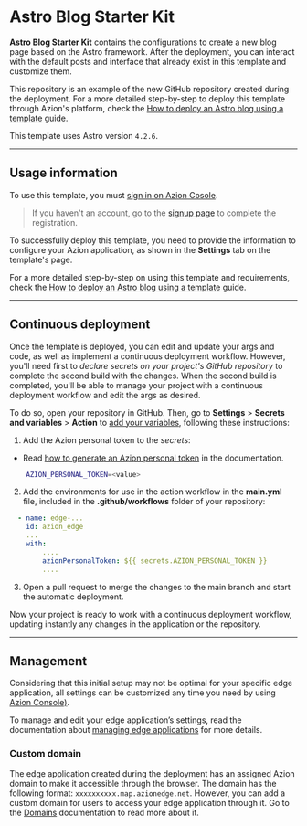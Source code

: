 # Astro Blog Starter Kit

**Astro Blog Starter Kit** contains the configurations to create a new blog page based on the Astro framework. After the deployment, you can interact with the default posts and interface that already exist in this template and customize them.

This repository is an example of the new GitHub repository created during the deployment. For a more detailed step-by-step to deploy this template through Azion's platform, check the [How to deploy an Astro blog using a template](https://www.azion.com/en/documentation/products/guides/astro-blog-starter-kit/) guide.

This template uses Astro version `4.2.6`.

---

## Usage information

To use this template, you must [sign in on Azion Cosole](https://console.azion.com/login).

> If you haven't an account, go to the [signup page](https://console.azion.com/signup) to complete the registration.

To successfully deploy this template, you need to provide the information to configure your Azion application, as shown in the **Settings** tab on the template's page.

For a more detailed step-by-step on using this template and requirements, check the [How to deploy an Astro blog using a template](https://www.azion.com/en/documentation/products/guides/astro-blog-starter-kit/) guide.

---

## Continuous deployment

Once the template is deployed, you can edit and update your args and code, as well as implement a continuous deployment workflow. However, you'll need first to *declare secrets on your project's GitHub repository* to complete the second build with the changes. When the second build is completed, you'll be able to manage your project with a continuous deployment workflow and edit the args as desired.

To do so, open your repository in GitHub. Then, go to **Settings** > **Secrets and variables** > **Action** to [add your variables](https://docs.github.com/en/actions/security-guides/encrypted-secrets), following these instructions:

1. Add the Azion personal token to the *secrets*:
- Read [how to generate an Azion personal token](https://www.azion.com/en/documentation/products/guides/personal-tokens/) in the documentation.

```bash
    AZION_PERSONAL_TOKEN=<value>
```

2. Add the environments for use in the action workflow in the **main.yml** file, included in the **.github/workflows** folder of your repository:

```yml
  - name: edge-...
    id: azion_edge
    ...
    with:
        ....
        azionPersonalToken: ${{ secrets.AZION_PERSONAL_TOKEN }}
        ....

```

3. Open a pull request to merge the changes to the main branch and start the automatic deployment.

Now your project is ready to work with a continuous deployment workflow, updating instantly any changes in the application or the repository. 

---

## Management

Considering that this initial setup may not be optimal for your specific edge application, all settings can be customized any time you need by using [Azion Console)](https://console.azion.com/).

To manage and edit your edge application’s settings, read the documentation about [managing edge applications](https://www.azion.com/en/documentation/products/edge-application/first-steps/) for more details.

### Custom domain

The edge application created during the deployment has an assigned Azion domain to make it accessible through the browser. The domain has the following format: `xxxxxxxxxx.map.azionedge.net`. However, you can add a custom domain for users to access your edge application through it. Go to the [Domains](https://www.azion.com/en/documentation/products/guides/configure-a-domain/) documentation to read more about it.
